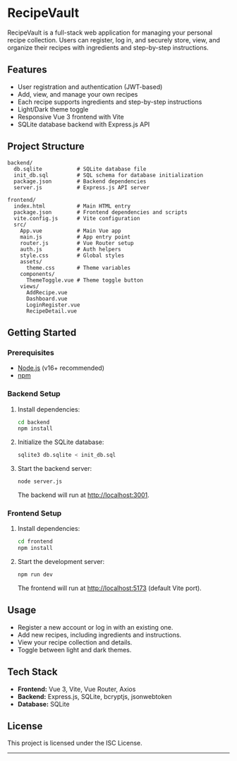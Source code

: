 # RecipeVault

RecipeVault is a full-stack web application for managing your personal recipe collection. Users can register, log in, and securely store, view, and organize their recipes with ingredients and step-by-step instructions.

## Features

- User registration and authentication (JWT-based)
- Add, view, and manage your own recipes
- Each recipe supports ingredients and step-by-step instructions
- Light/Dark theme toggle
- Responsive Vue 3 frontend with Vite
- SQLite database backend with Express.js API

## Project Structure

```
backend/
  db.sqlite           # SQLite database file
  init_db.sql         # SQL schema for database initialization
  package.json        # Backend dependencies
  server.js           # Express.js API server

frontend/
  index.html          # Main HTML entry
  package.json        # Frontend dependencies and scripts
  vite.config.js      # Vite configuration
  src/
    App.vue           # Main Vue app
    main.js           # App entry point
    router.js         # Vue Router setup
    auth.js           # Auth helpers
    style.css         # Global styles
    assets/
      theme.css       # Theme variables
    components/
      ThemeToggle.vue # Theme toggle button
    views/
      AddRecipe.vue
      Dashboard.vue
      LoginRegister.vue
      RecipeDetail.vue
```

## Getting Started

### Prerequisites

- [Node.js](https://nodejs.org/) (v16+ recommended)
- [npm](https://www.npmjs.com/)

### Backend Setup

1. Install dependencies:

   ```sh
   cd backend
   npm install
   ```

2. Initialize the SQLite database:

   ```sh
   sqlite3 db.sqlite < init_db.sql
   ```

3. Start the backend server:

   ```sh
   node server.js
   ```

   The backend will run at [http://localhost:3001](http://localhost:3001).

### Frontend Setup

1. Install dependencies:

   ```sh
   cd frontend
   npm install
   ```

2. Start the development server:

   ```sh
   npm run dev
   ```

   The frontend will run at [http://localhost:5173](http://localhost:5173) (default Vite port).

## Usage

- Register a new account or log in with an existing one.
- Add new recipes, including ingredients and instructions.
- View your recipe collection and details.
- Toggle between light and dark themes.

## Tech Stack

- **Frontend:** Vue 3, Vite, Vue Router, Axios
- **Backend:** Express.js, SQLite, bcryptjs, jsonwebtoken
- **Database:** SQLite

## License

This project is licensed under the ISC License.

---
